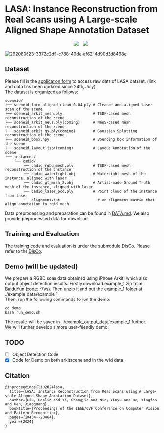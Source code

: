 # LASA: Instance Reconstruction from Real Scans using A Large-scale Aligned Shape Annotation Dataset
<div align="center">
  <a href="https://gap-lab-cuhk-sz.github.io/LASA/"><img src="https://img.shields.io/static/v1?label=Project%20Page&message=Github&color=blue&logo=github-pages"></a> &ensp;
  <a href="https://arxiv.org/abs/2312.12418"><img src="https://img.shields.io/static/v1?label=Paper&message=Arxiv&color=red&logo=arxiv"></a> &ensp;
</div>

![292080623-3372c2d9-c788-49de-af62-4d90d2d8468e](https://github.com/GAP-LAB-CUHK-SZ/LASA/assets/40767265/51397fbb-e7bc-44ce-ada9-e9d7f81842ae)


## Dataset
Please fill in the <a href="https://docs.google.com/forms/d/e/1FAIpQLSfKhLLcQ9SA_0yalBzt3SllRg2f4P8uFcAGY7ytDHAsDPg_NA/viewform?usp=sf_link">application form</a> 
to access raw data of LASA dataset. (link and data has been updated since 24th, July)
<br> The dataset is organized as follows: <br>
```
sceneid/
├── sceneid_faro_aligned_clean_0.04.ply # Cleaned and aligned laser scan of the scene
├── sceneid_arkit_mesh.ply             	# TSDF-based mesh reconstruction of the scene
├── sceneid_arkit_neus.ply(coming)      # NeuS-based mesh reconstruction of the scene
├── sceneid_arkit_gs.ply(coming)        # Gaussian Splatting reconstruction of the scene 
├── sceneid_bbox.npy                    # Bounding box information of the scene
├── sceneid_layout.json(coming)         # Layout Annotation of the scene
└── instances/
    └── cadid/
        ├── cadid_rgbd_mesh.ply         # TSDF-based mesh reconstruction of the instance
        ├── cadid_watertight.obj        # Watertight mesh of the instance, aligned with laser 
        ├── cadid_gt_mesh_2.obj         # Artist-made Ground Truth mesh of the instance, aligned with laser
        ├── cadid_laser_pcd.ply    	    # Point cloud of the instance from laser
        └── alignment.txt 		          # An alignment matrix that align annotation to rgbd mesh
```
Data preprocessing and preparation can be found in <a href="https://github.com/GAP-LAB-CUHK-SZ/LASA/blob/main/arkitscene_process_script/DATA.md">DATA.md</a>.
We also provide preprocessed data for download.

## Training and Evaluation
The training code and evaluation is under the submodule DisCo. Please refer to the [DisCo](https://github.com/GAP-LAB-CUHK-SZ/DisCo.git).


## Demo (will be updated)
We prepare a RGBD scan data obtained using iPhone Arkit, which also output object detection results. 
Firstly download example_1.zip from <a href="https://pan.baidu.com/s/1X6k82UNG-1hV_FIthnlwcQ?pwd=r7vs">
BaiduYun (code: r7vs)<a/>. Then unzip it and put the example_1 folder at ./example_data/example_1 <br>
Then, run the following commands to run the demo:
```angular2html
cd demo
bash run_demo.sh
```
The results will be saved in ../example_output_data/example_1 further. <br>
We will further develop a more user-friendly demo.

## TODO

- [ ] Object Detection Code
- [x] Code for Demo on both arkitscene and in the wild data

## Citation
```
@inproceedings{liu2024lasa,
  title={LASA: Instance Reconstruction from Real Scans using A Large-scale Aligned Shape Annotation Dataset},
  author={Liu, Haolin and Ye, Chongjie and Nie, Yinyu and He, Yingfan and Han, Xiaoguang},
  booktitle={Proceedings of the IEEE/CVF Conference on Computer Vision and Pattern Recognition},
  pages={20454--20464},
  year={2024}
}
```
